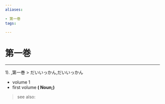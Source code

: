 ```yaml
---
aliases:
    
- 第一巻
tags:
    
---
```


# 第一巻
---
1).
,第一巻 > だいいっかん,だいいっかん

- volume 1
- first volume
**( Noun;)**
> see also: 
            